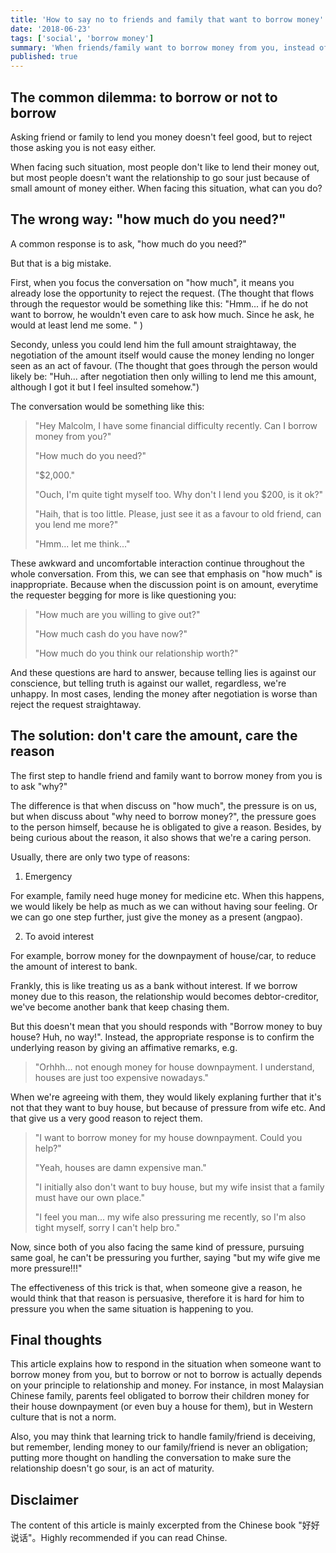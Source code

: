 ```yaml
---
title: 'How to say no to friends and family that want to borrow money'
date: '2018-06-23'
tags: ['social', 'borrow money']
summary: 'When friends/family want to borrow money from you, instead of asking how much they want to borrow first, ask why they want to borrow, and respond accordingly.'
published: true
---
```


## The common dilemma: to borrow or not to borrow

Asking friend or family to lend you money doesn't feel good, but to reject those asking you is not easy either.

When facing such situation, most people don't like to lend their money out, but most people doesn't want the relationship to go sour just because of small amount of money either. When facing this situation, what can you do?

## The wrong way: "how much do you need?"

A common response is to ask, "how much do you need?"

But that is a big mistake.

First, when you focus the conversation on "how much", it means you already lose the opportunity to reject the request. (The thought that flows through the requestor would be something like this: "Hmm... if he do not want to borrow, he wouldn't even care to ask how much. Since he ask, he would at least lend me some. " )

Secondy, unless you could lend him the full amount straightaway, the negotiation of the amount itself would cause the money lending no longer seen as an act of favour. (The thought that goes through the person would likely be: "Huh... after negotiation then only willing to lend me this amount, although I got it but I feel insulted somehow.")

The conversation would be something like this:

> "Hey Malcolm, I have some financial difficulty recently. Can I borrow money from you?"
>
> "How much do you need?"
>
> "\$2,000."
>
> "Ouch, I'm quite tight myself too. Why don't I lend you \$200, is it ok?"
>
> "Haih, that is too little. Please, just see it as a favour to old friend, can you lend me more?"
>
> "Hmm... let me think..."

These awkward and uncomfortable interaction continue throughout the whole conversation. From this, we can see that emphasis on "how much" is inappropriate. Because when the discussion point is on amount, everytime the requester begging for more is like questioning you:

> "How much are you willing to give out?"
>
> "How much cash do you have now?"
>
> "How much do you think our relationship worth?"

And these questions are hard to answer, because telling lies is against our conscience, but telling truth is against our wallet, regardless, we're unhappy. In most cases, lending the money after negotiation is worse than reject the request straightaway.

## The solution: don't care the amount, care the reason

The first step to handle friend and family want to borrow money from you is to ask "why?"

The difference is that when discuss on "how much", the pressure is on us, but when discuss about "why need to borrow money?", the pressure goes to the person himself, because he is obligated to give a reason. Besides, by being curious about the reason, it also shows that we're a caring person.

Usually, there are only two type of reasons:

1.  Emergency

For example, family need huge money for medicine etc. When this happens, we would likely be help as much as we can without having sour feeling. Or we can go one step further, just give the money as a present (angpao).

2.  To avoid interest

For example, borrow money for the downpayment of house/car, to reduce the amount of interest to bank.

Frankly, this is like treating us as a bank without interest. If we borrow money due to this reason, the relationship would becomes debtor-creditor, we've become another bank that keep chasing them.

But this doesn't mean that you should responds with "Borrow money to buy house? Huh, no way!". Instead, the appropriate response is to confirm the underlying reason by giving an affimative remarks, e.g.

> "Orhhh... not enough money for house downpayment. I understand, houses are just too expensive nowadays."

When we're agreeing with them, they would likely explaning further that it's not that they want to buy house, but because of pressure from wife etc. And that give us a very good reason to reject them.

> "I want to borrow money for my house downpayment. Could you help?"
>
> "Yeah, houses are damn expensive man."
>
> "I initially also don't want to buy house, but my wife insist that a family must have our own place."
>
> "I feel you man... my wife also pressuring me recently, so I'm also tight myself, sorry I can't help bro."

Now, since both of you also facing the same kind of pressure, pursuing same goal, he can't be pressuring you further, saying "but my wife give me more pressure!!!"

The effectiveness of this trick is that, when someone give a reason, he would think that that reason is persuasive, therefore it is hard for him to pressure you when the same situation is happening to you.

## Final thoughts

This article explains how to respond in the situation when someone want to borrow money from you, but to borrow or not to borrow is actually depends on your principle to relationship and money. For instance, in most Malaysian Chinese family, parents feel obligated to borrow their children money for their house downpayment (or even buy a house for them), but in Western culture that is not a norm.

Also, you may think that learning trick to handle family/friend is deceiving, but remember, lending money to our family/friend is never an obligation; putting more thought on handling the conversation to make sure the relationship doesn't go sour, is an act of maturity.

## Disclaimer

The content of this article is mainly excerpted from the Chinese book "好好说话"。Highly recommended if you can read Chinse.
